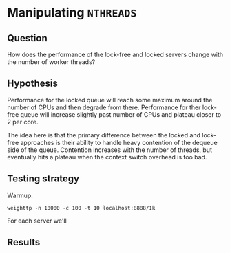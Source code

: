 # Manipulating `NTHREADS`

## Question

How does the performance of the lock-free and locked servers change
with the number of worker threads?

## Hypothesis

Performance for the locked queue will reach some maximum around the
number of CPUs and then degrade from there. Performance for ther
lock-free queue will increase slightly past number of CPUs and plateau
closer to 2 per core. 

The idea here is that the primary difference between the locked and
lock-free approaches is their ability to handle heavy contention of
the dequeue side of the queue. Contention increases with the number of
threads, but eventually hits a plateau when the context switch
overhead is too bad.

## Testing strategy

Warmup:

```
weighttp -n 10000 -c 100 -t 10 localhost:8888/1k
```

For each server we'll 

## Results



